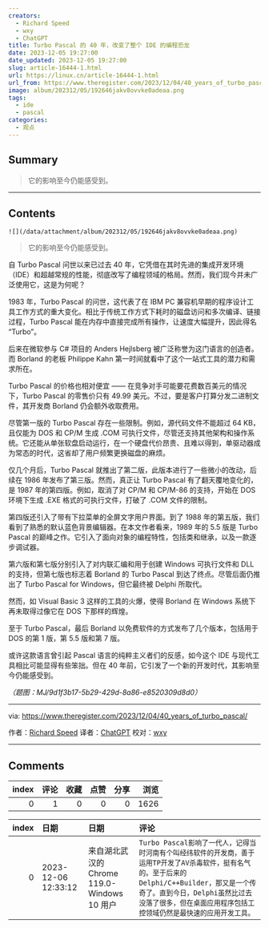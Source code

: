 ```yaml
---
creators:
  - Richard Speed
  - wxy
  - ChatGPT
title: Turbo Pascal 的 40 年，改变了整个 IDE 的编程恐龙
date: 2023-12-05 19:27:00
date_updated: 2023-12-05 19:27:00
slug: article-16444-1.html
url: https://linux.cn/article-16444-1.html
url_from: https://www.theregister.com/2023/12/04/40_years_of_turbo_pascal/
image: album/202312/05/192646jakv8ovvke0adeaa.png
tags:
  - ide
  - pascal
categories:
  - 观点
---
```


## Summary

> 它的影响至今仍能感受到。

***

<!-- more -->

## Contents

`![](/data/attachment/album/202312/05/192646jakv8ovvke0adeaa.png)`

> 
> 它的影响至今仍能感受到。
> 
> 
> 

自 Turbo Pascal 问世以来已过去 40 年，它凭借在其时先进的集成开发环境（IDE）和超越常规的性能，彻底改写了编程领域的格局。然而，我们现今并未广泛使用它，这是为何呢？

1983 年，Turbo Pascal 的问世，这代表了在 IBM PC 兼容机早期的程序设计工具工作方式的重大变化。相比于传统工作方式下耗时的磁盘访问和多次编译、链接过程，Turbo Pascal 能在内存中直接完成所有操作，让速度大幅提升，因此得名 “Turbo”。

后来在微软参与 C# 项目的 Anders Hejlsberg 被广泛称誉为这门语言的创造者。而 Borland 的老板 Philippe Kahn 第一时间就看中了这个一站式工具的潜力和需求所在。

Turbo Pascal 的价格也相对便宜 —— 在竞争对手可能要花费数百美元的情况下，Turbo Pascal 的零售价只有 49.99 美元。不过，要是客户打算分发二进制文件，其开发商 Borland 仍会额外收取费用。

尽管第一版的 Turbo Pascal 存在一些限制。例如，源代码文件不能超过 64 KB，且仅能为 DOS 和 CP/M 生成 .COM 可执行文件，尽管还支持其他架构和操作系统。它还能从单张软盘启动运行，在一个硬盘代价昂贵、且难以得到，单驱动器成为常态的时代，这省却了用户频繁更换磁盘的麻烦。

仅几个月后，Turbo Pascal 就推出了第二版，此版本进行了一些微小的改动，后续在 1986 年发布了第三版。然而，真正让 Turbo Pascal 有了翻天覆地变化的，是 1987 年的第四版。例如，取消了对 CP/M 和 CP/M-86 的支持，开始在 DOS 环境下生成 .EXE 格式的可执行文件，打破了 .COM 文件的限制。

第四版还引入了带有下拉菜单的全屏文字用户界面。到了 1988 年的第五版，我们看到了熟悉的默认蓝色背景编辑器。在本文作者看来，1989 年的 5.5 版是 Turbo Pascal 的巅峰之作。它引入了面向对象的编程特性，包括类和继承，以及一款逐步调试器。

第六版和第七版分别引入了对内联汇编和用于创建 Windows 可执行文件和 DLL 的支持，但第七版也标志着 Borland 的 Turbo Pascal 到达了终点。尽管后面仍推出了 Turbo Pascal for Windows，但它最终被 Delphi 所取代。

然而，如 Visual Basic 3 这样的工具的火爆，使得 Borland 在 Windows 系统下再未取得过像它在 DOS 下那样的辉煌。

至于 Turbo Pascal，最后 Borland 以免费软件的方式发布了几个版本，包括用于 DOS 的第 1 版，第 5.5 版和第 7 版。

或许这款语言曾引起 Pascal 语言的纯粹主义者们的反感，如今这个 IDE 与现代工具相比可能显得有些笨拙。但在 40 年前，它引发了一个新的开发时代，其影响至今仍能感受到。

*（题图：MJ/9d1f3b17-5b29-429d-8a86-e8520309d8d0）*

---

via: <https://www.theregister.com/2023/12/04/40_years_of_turbo_pascal/>

作者：[Richard Speed](https://www.theregister.com/Author/Richard-Speed) 译者：[ChatGPT](https://linux.cn/lctt/ChatGPT) 校对：[wxy](https://github.com/wxy)

***

## Comments


|   index |   评论 |   收藏 |   点赞 |   分享 |   浏览 |
|--------:|-------:|-------:|-------:|-------:|-------:|
|       0 |      1 |      0 |      0 |      0 |   1626 |

|   index | 日期                | 日期                                        | 评论                                                                                                                                                                                                                                                  |
|--------:|:--------------------|:--------------------------------------------|:------------------------------------------------------------------------------------------------------------------------------------------------------------------------------------------------------------------------------------------------------|
|       0 | 2023-12-06 12:33:12 | 来自湖北武汉的 Chrome 119.0-Windows 10 用户 | `Turbo Pascal影响了一代人，记得当时河南有个叫经纬软件的开发商，善于运用TP开发了AV杀毒软件，挺有名气的。至于后来的Delphi/C++Builder，那又是一个传奇了。直到今日，Delphi虽然比过去没落了很多，但在桌面应用程序包括工控领域仍然是最快速的应用开发工具。` |
